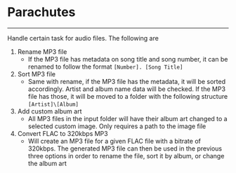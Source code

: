 # Parachutes
---
Handle certain task for audio files. The following are

1. Rename MP3 file
    - If the MP3 file has metadata on song title and song number, it can be renamed to follow the format `[Number]. [Song Title]` 
2. Sort MP3 file
    - Same with rename, if the MP3 file has the metadata, it will be sorted accordingly. Artist and album name data will be checked. If the MP3 file has those, it will be moved to a folder with the following structure `[Artist]\[Album]`
3. Add custom album art
     - All MP3 files in the input folder will have their album art changed to a selected custom image. Only requires a path to the image file
4. Convert FLAC to 320kbps MP3
     - Will create an MP3 file for a given FLAC file with a bitrate of 320kbps. The generated MP3 file can then be used in the previous three options in order to rename the file, sort it by album, or change the album art
